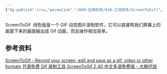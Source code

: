```yaml
---
{"dg-publish":true,"permalink":"/600-应用科学/610-工具软件/ScreenToGif/","tags":["Windows/录屏"],"noteIcon":""}
---
```


ScreenToGif  绿色版是一个 GIF 动态图片录制软件，它可以直接帮我们屏幕上的画面下来的画面输出成 Gif 动画，而且操作相当简单。


## 参考资料
[ScreenToGif - Record your screen, edit and save as a gif, video or other formats](https://www.screentogif.com/)
[开源免费 Gif 录制工具 ScreenToGif 2.40 中文多语免费版 - 大眼仔旭](http://www.dayanzai.me/screen-to-gif.html)